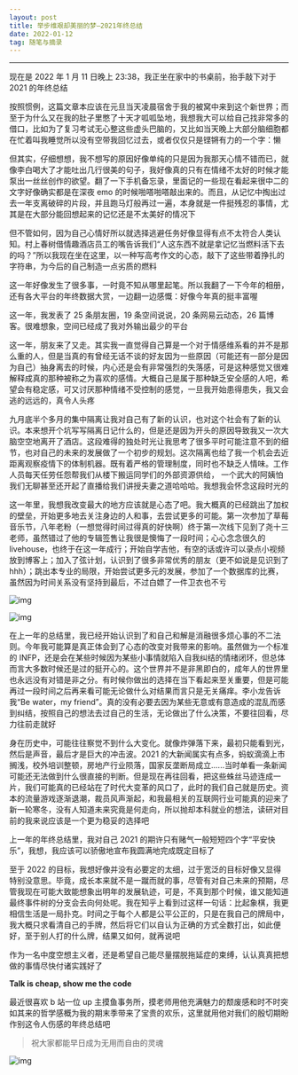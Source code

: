 ```yaml
---
layout: post
title: 举步维艰却美丽的梦—2021年终总结
date: 2022-01-12
tag: 随笔与摘录
---
```


---

现在是 2022 年 1 月 11 日晚上 23:38，我正坐在家中的书桌前，抬手敲下对于 2021 的年终总结

按照惯例，这篇文章本应该在元旦当天凌晨宿舍于我的被窝中来到这个新世界；而至于为什么又在我的肚子里憋了十天才呱呱坠地，我想我大可以给自己找非常多的借口，比如为了复习考试无心整这些虚头巴脑的，又比如当天晚上大部分脑细胞都在忙着叫我睡觉所以没有空带我回忆过去，或者仅仅只是铿锵有力的一个字：懒

但其实，仔细想想，我不想写的原因好像单纯的只是因为我那天心情不错而已，就像李白喝大了才能吐出几行很美的句子，我好像真的只有在情绪不太好的时候才能泵出一丝丝创作的欲望。翻了一下手机备忘录，里面记的一些现在看起来很中二的文字好像确实都是在深夜 emo 的时候啪嗒啪嗒敲出来的。而且，从记忆中掏出过去一年支离破碎的片段，并且跑马灯般再过一遍，本身就是一件挺残忍的事情，尤其是在大部分能回想起来的记忆还是不太美好的情况下

但不管如何，因为自己心情好所以就选择逃避任务好像显得有点不太符合人类认知。村上春树借情趣酒店员工的嘴告诉我们“人这东西不就是拿记忆当燃料活下去的吗？”所以我现在坐在这里，以一种写高考作文的心态，敲下了这些带着挣扎的字符串，为今后的自己制造一点劣质的燃料

这一年好像发生了很多事，一时竟不知从哪里起笔。所以我翻了一下今年的相册，还有各大平台的年终数据大赏，一边翻一边感慨：好像今年真的挺丰富喔

这一年，我发表了 25 条朋友圈，19 条空间说说，20 条网易云动态，26 篇博客。很难想象，空间已经成了我对外输出最少的平台

这一年，朋友来了又走。其实我一直觉得自己算是一个对于情感维系看的并不是那么重的人，但是当真的有曾经无话不谈的好友因为一些原因（可能还有一部分是因为自己）抽身离去的时候，内心还是会有非常强烈的失落感，可是这种感觉又很难解释成真的那种被称之为喜欢的感情。大概自己是属于那种缺乏安全感的人吧，希望会有稳定感，可又讨厌那种情绪不受控制的感觉，一旦我开始患得患失，我又会逃的远远的，真令人头疼

九月底半个多月的集中隔离让我对自己有了新的认识，也对这个社会有了新的认识。本来想开个坑写写隔离日记什么的，但是还是因为开头的原因导致我又一次大脑空空地离开了酒店。这段难得的独处时光让我思考了很多平时可能注意不到的细节，也对自己的未来的发展做了一个初步的规划。这次隔离也给了我一个机会去近距离观察疫情下的体制机器。既有着严格的管理制度，同时也不缺乏人情味。工作人员每天任劳任怨帮我们从楼下搬运同学们的外部资源供给， 一个武大的阿姨怕我们无聊甚至还开起了直播给我们讲授夫妻之道哈哈哈。我想我会怀念这段时光的	

这一年里，我想我改变最大的地方应该就是心态了吧。我大概真的已经跳出了加权的壁垒，开始更多地去关注身边的人和事，去尝试更多的可能。第一次参加了草莓音乐节，八年老粉（一想觉得时间过得真的好快啊）终于第一次线下见到了尧十三老师，虽然错过了他的专辑签售让我很是懊悔了一段时间；心心念念很久的 livehouse，也终于在这一年成行；开始自学吉他，有空的话或许可以录点小视频放到博客上；加入了弦计划，认识到了很多非常优秀的朋友（更不如说是见识到了hhh）；跳出本专业的局限，开始尝试更多元的发展，参加了一个数据库的比赛，虽然因为时间关系没有坚持到最后，不过白嫖了一件卫衣也不亏

![img](https://gitee.com/deepzheng/my-pic-hub/raw/master/098A640EF3C5A999B80A3BD3B19586EF.jpg)

![img](https://gitee.com/deepzheng/my-pic-hub/raw/master/A15CBB7B1C8C616E8EC66C3DB73CD0CD.jpg)

在上一年的总结里，我已经开始认识到了和自己和解是消融很多烦心事的不二法则。今年我可能算是真正体会到了心态的改变对我带来的影响。虽然做为一个标准的 INFP，还是会在某些时候因为某些小事情就陷入自我纠结的情绪闭环，但总体而言大多数时候还是过的挺开心的。这个世界并不是非黑即白的，成年人的世界里也永远没有对错是非之分。有时候你做出的选择在当下看起来至关重要，但是可能再过一段时间之后再来看可能无论做什么对结果而言只是无关痛痒。李小龙告诉我“Be water，my friend”。真的没有必要去因为某些无意或有意造成的混乱而感到纠结，按照自己的想法去过自己的生活，无论做出了什么决策，不要往回看，尽力往前走就好

身在历史中，可能往往察觉不到什么大变化。就像炸弹落下来，最初只能看到光，然后是声音，最后才是巨大的冲击波。2021 的大新闻属实有点多，蚂蚁滴滴上市搁浅，校外培训整顿，房地产行业陨落，国家反垄断局成立......当时单看一条新闻可能还无法做到什么很直接的判断。但是现在再往回看，把这些蛛丝马迹连成一片，我们可能真的已经站在了时代大变革的风口了，此时的我们自己就是历史。资本的流量游戏逐渐退潮，裁员风声渐起，和我最相关的互联网行业可能真的迎来了新一轮寒冬，没有人知道未来究竟是何走向，所以抛却本科就业的想法，读研对目前的我来说应该是一个更为稳妥的选择吧

上一年的年终总结里，我对自己 2021 的期许只有赌气一般短短四个字“平安快乐”，我想，我应该可以骄傲地宣布我圆满地完成既定目标了

至于 2022 的目标，我想好像并没有必要定的太细，过于宽泛的目标好像又显得特别没意思。毕竟，成长本来就不是一蹴而就的事，尽管有对自己未来的预期，尽管我现在可能大致能想象出明年的发展轨迹，可是，不真到那个时候，谁又能知道最终事件树的分支会去向何处呢。我在知乎上看到过这样一句话：比起象棋，我更相信生活是一局扑克。时间之于每个人都是公平公正的，只是在我自己的牌局中，我大概只求看清自己的手牌，然后将它们以自认为正确的方式全数打出，如此便好，至于别人打的什么牌，结果又如何，就再说吧

作为一名中度空想主义者，还是希望自己能尽量摆脱拖延症的束缚，认认真真把想做的事情尽快付诸实践好了

**Talk is cheap, show me the code**

最近很喜欢 b 站一位 up 主摸鱼事务所，摸老师用他充满魅力的颓废感和时不时突如其来的哲学感概为我的期末季带来了宝贵的欢乐，这里就用他对我们的殷切期盼作别这令人伤感的年终总结吧

> 祝大家都能早日成为无用而自由的灵魂

![img](https://gitee.com/deepzheng/my-pic-hub/raw/master/70AA0B8BB6CC05D53D48D38847430AB3.jpg)

